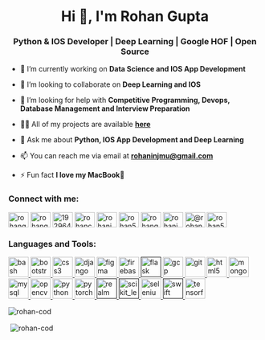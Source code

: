 <h1 align="center">Hi 👋, I'm Rohan Gupta</h1>
<h3 align="center">Python & IOS Developer | Deep Learning | Google HOF | Open Source</h3>


- 🔭 I’m currently working on **Data Science and IOS App Development**

- 👯 I’m looking to collaborate on **Deep Learning and IOS**

- 🤝 I’m looking for help with **Competitive Programming, Devops, Database Management and Interview Preparation**

- 👨‍💻 All of my projects are available [**here**](https://github.com/Rohan-cod?tab=repositories&q=&type=source&language=)

- 💬 Ask me about **Python, IOS App Development and Deep Learning**

- 📫 You can reach me via email at **rohaninjmu@gmail.com**

- ⚡ Fun fact **I love my MacBook**

<p align="left"> 
<h3 align="left">Connect with me:</h3>
<a href="https://twitter.com/rohangu12752850" target="blank"><img align="center" src="https://cdn.jsdelivr.net/npm/simple-icons@3.0.1/icons/twitter.svg" alt="rohangu12752850" height="30" width="40" /></a>
<a href="https://linkedin.com/in/rohang4837b4124" target="blank"><img align="center" src="https://cdn.jsdelivr.net/npm/simple-icons@3.0.1/icons/linkedin.svg" alt="rohang4837b4124" height="30" width="40" /></a>
<a href="https://stackoverflow.com/users/14105345/rohan-gupta" target="blank"><img align="center" src="https://cdn.jsdelivr.net/npm/simple-icons@3.0.1/icons/stackoverflow.svg" alt="19296485" height="30" width="40" /></a>
<a href="https://kaggle.com/rohancod" target="blank"><img align="center" src="https://cdn.jsdelivr.net/npm/simple-icons@3.0.1/icons/kaggle.svg" alt="rohancod" height="30" width="40" /></a>
<a href="https://fb.com/rohaninjmu" target="blank"><img align="center" src="https://cdn.jsdelivr.net/npm/simple-icons@3.0.1/icons/facebook.svg" alt="rohaninjmu" height="30" width="40" /></a>
<a href="https://www.codechef.com/users/rohan5863" target="blank"><img align="center" src="https://cdn.jsdelivr.net/npm/simple-icons@3.1.0/icons/codechef.svg" alt="rohan5863" height="30" width="40" /></a>
<a href="https://www.hackerrank.com/rohangupta4" target="blank"><img align="center" src="https://cdn.jsdelivr.net/npm/simple-icons@3.0.1/icons/hackerrank.svg" alt="rohangupta4" height="30" width="40" /></a>
<a href="https://www.leetcode.com/rohaninjmu" target="blank"><img align="center" src="https://cdn.jsdelivr.net/npm/simple-icons@3.0.1/icons/leetcode.svg" alt="rohaninjmu" height="30" width="40" /></a>
<a href="https://www.hackerearth.com/@rohan5863" target="blank"><img align="center" src="https://cdn.jsdelivr.net/npm/simple-icons@3.0.1/icons/hackerearth.svg" alt="@rohan5863" height="30" width="40" /></a>
<a href="https://auth.geeksforgeeks.org/user/rohan5863" target="blank"><img align="center" src="https://cdn.jsdelivr.net/npm/simple-icons@3.0.1/icons/geeksforgeeks.svg" alt="rohan5863" height="30" width="40" /></a>
</p>

<h3 align="left">Languages and Tools:</h3>
<p align="left"> <a href="https://www.gnu.org/software/bash/" target="_blank"> <img src="https://www.vectorlogo.zone/logos/gnu_bash/gnu_bash-icon.svg" alt="bash" width="40" height="40"/> </a> <a href="https://getbootstrap.com" target="_blank"> <img src="https://devicons.github.io/devicon/devicon.git/icons/bootstrap/bootstrap-plain.svg" alt="bootstrap" width="40" height="40"/> </a> <a href="https://www.w3schools.com/css/" target="_blank"> <img src="https://devicons.github.io/devicon/devicon.git/icons/css3/css3-original-wordmark.svg" alt="css3" width="40" height="40"/> </a> <a href="https://www.djangoproject.com/" target="_blank"> <img src="https://devicons.github.io/devicon/devicon.git/icons/django/django-original.svg" alt="django" width="40" height="40"/> </a> <a href="https://www.figma.com/" target="_blank"> <img src="https://www.vectorlogo.zone/logos/figma/figma-icon.svg" alt="figma" width="40" height="40"/> </a> <a href="https://firebase.google.com/" target="_blank"> <img src="https://www.vectorlogo.zone/logos/firebase/firebase-icon.svg" alt="firebase" width="40" height="40"/> </a> <a href="" target="_blank"> <img src="https://www.vectorlogo.zone/logos/pocoo_flask/pocoo_flask-icon.svg" alt="flask" width="40" height="40"/> </a> <a href="https://cloud.google.com" target="_blank"> <img src="https://www.vectorlogo.zone/logos/google_cloud/google_cloud-icon.svg" alt="gcp" width="40" height="40"/> </a> <a href="https://git-scm.com/" target="_blank"> <img src="https://www.vectorlogo.zone/logos/git-scm/git-scm-icon.svg" alt="git" width="40" height="40"/> </a> <a href="https://www.w3.org/html/" target="_blank"> <img src="https://devicons.github.io/devicon/devicon.git/icons/html5/html5-original-wordmark.svg" alt="html5" width="40" height="40"/> </a> <a href="https://www.mongodb.com/" target="_blank"> <img src="https://devicons.github.io/devicon/devicon.git/icons/mongodb/mongodb-original-wordmark.svg" alt="mongodb" width="40" height="40"/> </a> <a href="https://www.mysql.com/" target="_blank"> <img src="https://devicons.github.io/devicon/devicon.git/icons/mysql/mysql-original-wordmark.svg" alt="mysql" width="40" height="40"/> </a> <a href="https://opencv.org/" target="_blank"> <img src="https://www.vectorlogo.zone/logos/opencv/opencv-icon.svg" alt="opencv" width="40" height="40"/> </a> <a href="https://www.python.org" target="_blank"> <img src="https://devicons.github.io/devicon/devicon.git/icons/python/python-original.svg" alt="python" width="40" height="40"/> </a> <a href="https://pytorch.org/" target="_blank"> <img src="https://www.vectorlogo.zone/logos/pytorch/pytorch-icon.svg" alt="pytorch" width="40" height="40"/> </a> <a href="" target="_blank"> <img src="https://raw.githubusercontent.com/bestofjs/bestofjs-webui/8665e8c267a0215f3159df28b33c365198101df5/public/logos/realm.svg" alt="realm" width="40" height="40"/> </a> <a href="" target="_blank"> <img src="https://upload.wikimedia.org/wikipedia/commons/0/05/Scikit_learn_logo_small.svg" alt="scikit_learn" width="40" height="40"/> </a> <a href="https://www.selenium.dev" target="_blank"> <img src="https://raw.githubusercontent.com/detain/svg-logos/780f25886640cef088af994181646db2f6b1a3f8/svg/selenium-logo.svg" alt="selenium" width="40" height="40"/> </a> <a href="" target="_blank"> <img src="https://devicons.github.io/devicon/devicon.git/icons/swift/swift-original-wordmark.svg" alt="swift" width="40" height="40"/> </a> <a href="https://www.tensorflow.org" target="_blank"> <img src="https://www.vectorlogo.zone/logos/tensorflow/tensorflow-icon.svg" alt="tensorflow" width="40" height="40"/> </a> </p>

<p><img align="left" src="https://github-readme-stats.vercel.app/api/top-langs/?username=rohan-cod&layout=compact" alt="rohan-cod" /></p>
<br>
<p>&nbsp;<img align="center" src="https://github-readme-stats.vercel.app/api?username=rohan-cod&show_icons=true" alt="rohan-cod" /></p>
